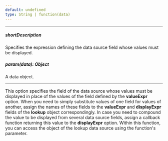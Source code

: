 ```yaml
---
default: undefined
type: String | function(data)
---
```

---
##### shortDescription
Specifies the expression defining the data source field whose values must be displayed.

##### param(data): Object
A data object.

---
This option specifies the field of the data source whose values must be displayed in place of the values of the field defined by the **valueExpr** option. When you need to simply substitute values of one field for values of another, assign the names of these fields to the **valueExpr** and **displayExpr** fields of the **lookup** object correspondingly. In case you need to compound the value to be displayed from several data source fields, assign a callback function returning this value to the **displayExpr** option. Within this function, you can access the object of the lookup data source using the function's parameter.